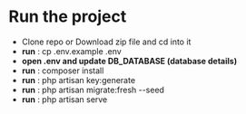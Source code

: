 <h1>Run the project</h1>
<ul>
    <li>Clone repo or Download zip file and cd into it</li>
    <li><b>run</b> : cp .env.example .env</li>
    <li><b>open .env and update DB_DATABASE (database details)</b></li>
    <li><b>run</b> : composer install</li>
    <li><b>run</b> : php artisan key:generate</li>
    <li><b>run</b> : php artisan migrate:fresh --seed</li>
    <li><b>run</b> : php artisan serve</li>
</ul>
